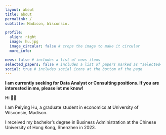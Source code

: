 ```yaml
---
layout: about
title: about
permalink: /
subtitle: Madison, Wisconsin.

profile:
  align: right
  image: hu.jpg
  image_circular: false # crops the image to make it circular
  more_info:

news: false # includes a list of news items
selected_papers: false # includes a list of papers marked as "selected={true}"
social: true # includes social icons at the bottom of the page
---
```




**I am currently seeking for Data Analyst or Consulting positions. If you are interested in me, please let me know!**

Hi 👋🙂

I am Peiying Hu, a graduate student in economics at University of Wisconsin, Madison.

I received my bachelor’s degree in Business Administration at the Chinese University of Hong Kong, Shenzhen in 2023.


